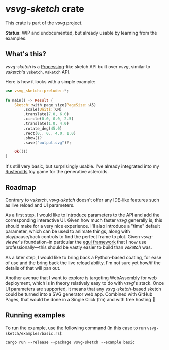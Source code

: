 # *vsvg-sketch* crate

This crate is part of the [*vsvg* project](https://github.com/abey79/vsvg).

**Status**: WIP and undocumented, but already usable by learning from the examples.


## What's this?

*vsvg-sketch* is a [Processing](https://processing.org)-like sketch API built over *vsvg*, similar to *vsketch*'s `vsketch.Vsketch` API.

Here is how it looks with a simple example:

```rust
use vsvg_sketch::prelude::*;

fn main() -> Result {
    Sketch::with_page_size(PageSize::A5)
        .scale(Units::CM)
        .translate(7.0, 6.0)
        .circle(0.0, 0.0, 2.5)
        .translate(1.0, 4.0)
        .rotate_deg(45.0)
        .rect(0., 0., 4.0, 1.0)
        .show()?
        .save("output.svg")?;

    Ok(())
}
```

It's still very basic, but surprisingly usable. I've already integrated into my [Rusteroïds](https://github.com/abey79/rusteroids) toy game for the generative asteroids.


## Roadmap

Contrary to *vsketch*, *vsvg-sketch* doesn't offer any IDE-like features such as live reload and UI parameters.

As a first step, I would like to introduce parameters to the API and add the corresponding interactive UI. Given how much faster *vsvg* generally is, this should make for a very nice experience. I'll also introduce a "time" default parameter, which can be used to animate things, along with play/pause/back controls to find the perfect frame to plot. Given *vsvg-viewer*'s foundation–in particular the [egui framework](https://egui.rs) that I now use professionally—this should be vastly easier to build than *vsketch* was.

As a later step, I would like to bring back a Python-based coating, for ease of use and the bring back the live reload ability. I'm not sure yet how/if the details of that will pan out.

Another avenue that I want to explore is targeting WebAssembly for web deployment, which is in theory relatively easy to do with *vsvg*'s stack. Once UI parameters are supported, it means that any *vsvg-sketch*-based sketch could be turned into a SVG generator web app. Combined with GitHub Pages, that would be done in a Single Click (tm) and with free hosting 🤩



## Running examples

To run the example, use the following command (in this case to run `vsvg-sketch/examples/basic.rs`):

```
cargo run --release --package vsvg-sketch --example basic
```
